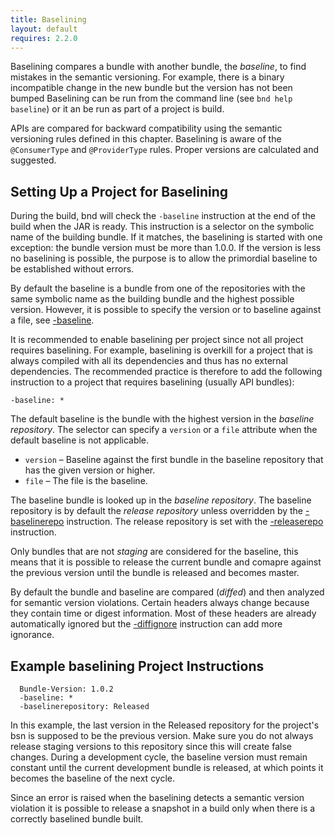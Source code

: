 ```yaml
---
title: Baselining
layout: default
requires: 2.2.0
---
```


Baselining compares a bundle with another bundle, the _baseline_, to find mistakes in the semantic versioning. For example, there is a binary incompatible change in the new bundle but the version has not been bumped Baselining can be run from the command line (see `bnd help baseline`) or it an be run as part of a project is build. 

APIs are compared for backward compatibility using the semantic versioning rules defined in this chapter. Baselining is aware of the `@ConsumerType` and `@ProviderType` rules. Proper versions are calculated and suggested.

## Setting Up a Project for Baselining

During the build, bnd will check the `-baseline` instruction at the end of the build when the JAR is ready. This instruction is a selector on the symbolic name of the building bundle. If it matches, the baselining is started with one exception: the bundle version must be more than 1.0.0. If the version is less no baselining is possible, the purpose is to allow the primordial baseline to be established without errors.

By default the baseline is a bundle from one of the repositories with the same symbolic name as the building bundle and the highest possible version. However, it is possible to specify the version or to baseline against a file, see [-baseline](../instructions/baseline.html).

It is recommended to enable baselining per project since not all project requires baselining. For example, baselining is overkill for a project that is always compiled with all its dependencies and thus has no external dependencies. The recommended practice is therefore to add the following instruction to a project that requires baselining (usually API bundles):

	-baseline: *

The default baseline is the bundle with the highest version in the _baseline repository_. The selector can specify a `version` or a `file` attribute when the default baseline is not applicable. 

* `version` – Baseline against the first bundle in the baseline repository that has the given version or higher.
* `file` – The file is the baseline.

The baseline bundle is looked up in the _baseline repository_. The baseline repository is by default the _release repository_ unless overridden by the [-baselinerepo](../instructions/baselinerepo.html) instruction. The release repository is set with the [-releaserepo](../instructions/releaserepo.html) instruction.

Only bundles that are not _staging_ are considered for the baseline, this means that it is possible to release the current bundle and comapre against the previous version until the bundle is released and becomes master. 

By default the bundle and baseline are compared (_diffed_) and then analyzed for semantic version violations. Certain headers always change because they contain time or digest information. Most of these headers are already automatically ignored but the [-diffignore](../instructions/diffignore.html) instruction can add more ignorance.

## Example baselining Project Instructions

      Bundle-Version: 1.0.2
      -baseline: *
      -baselinerepository: Released

In this example, the last version in the Released repository for the project's bsn is supposed to be the previous version. Make sure you do not always release staging versions to this repository since this will create false changes. During a development cycle, the baseline version must remain constant until the current development bundle is released, at which points it becomes the baseline of the next cycle.

Since an error is raised when the baselining detects a semantic version violation it is possible to release a snapshot in a build only when there is a correctly baselined bundle built.



